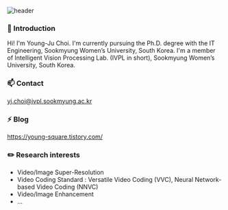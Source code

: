 ![header](https://capsule-render.vercel.app/api?type=waving&color=gradient&height=300&section=header&text=Welcome&fontSize=90&animation=fadeIn&fontAlignY=38&desc=I'm%20Young-Ju%20Choi&descAlignY=51&descAlign=62)

### 👋 Introduction
  
Hi! I'm Young-Ju Choi.
I'm currently pursuing the Ph.D. degree with the IT Engineering, Sookmyung Women’s University, South Korea.
I'm a member of Intelligent Vision Processing Lab. (IVPL in short), Sookmyung Women’s University, South Korea.

  
### 📫 Contact
  
yj.choi@ivpl.sookmyung.ac.kr

### ⚡ Blog
  
https://young-square.tistory.com/

### ✏️ Research interests
  
- Video/Image Super-Resolution
- Video Coding Standard : Versatile Video Coding (VVC), Neural Network-based Video Coding (NNVC)
- Video/Image Enhancement
- ...

<!--
**YounggjuuChoi/YounggjuuChoi** is a ✨ _special_ ✨ repository because its `README.md` (this file) appears on your GitHub profile.

Here are some ideas to get you started:

- 🔭 I’m currently working on ...
- 🌱 I’m currently learning ...
- 👯 I’m looking to collaborate on ...
- 🤔 I’m looking for help with ...
- 💬 Ask me about ...
- 📫 How to reach me: ...
- 😄 Pronouns: ...
- ⚡ Fun fact: ...
-->
